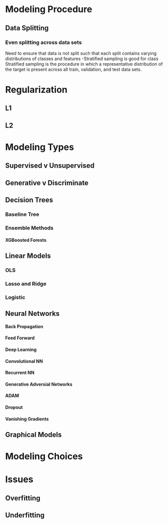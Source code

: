 
# Modeling Procedure
## Data Splitting

### Even splitting across data sets
Need to ensure that data is not split such that each split contains varying distributions of classes and features
-Stratified sampling is good for class
Stratified sampling is the procedure in which a representative distribution of the target is present across all train, validation, and test data sets. 

# Regularization

## L1 

## L2


# Modeling Types

## Supervised v Unsupervised

## Generative v Discriminate

## Decision Trees
### Baseline Tree
### Ensemble Methods
#### XGBoosted Forests


## Linear Models

### OLS 

### Lasso and Ridge

### Logistic

## Neural Networks

#### Back Propagation

#### Feed Forward

#### Deep Learning

#### Convolutional NN

#### Recurrent NN

#### Generative Adversial Networks

#### ADAM

#### Dropout

#### Vanishing Gradients

## Graphical Models

# Modeling Choices

# Issues
## Overfitting

## Underfitting



